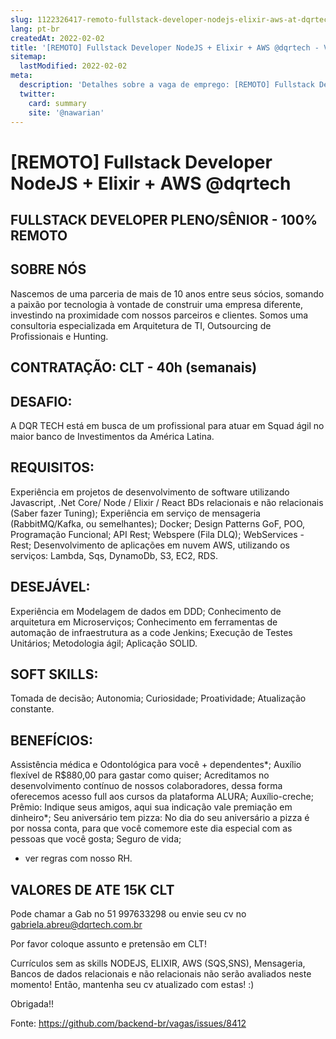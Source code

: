 ```yaml
---
slug: 1122326417-remoto-fullstack-developer-nodejs-elixir-aws-at-dqrtech
lang: pt-br
createdAt: 2022-02-02
title: '[REMOTO] Fullstack Developer NodeJS + Elixir + AWS @dqrtech - Vaga de Emprego'
sitemap:
  lastModified: 2022-02-02
meta:
  description: 'Detalhes sobre a vaga de emprego: [REMOTO] Fullstack Developer NodeJS + Elixir + AWS @dqrtech'
  twitter:
    card: summary
    site: '@nawarian'
---
```


# [REMOTO] Fullstack Developer NodeJS + Elixir + AWS @dqrtech

## FULLSTACK DEVELOPER PLENO/SÊNIOR - 100% REMOTO

## SOBRE NÓS
Nascemos de uma parceria de mais de 10 anos entre seus sócios, somando a paixão por tecnologia à vontade de construir uma empresa diferente, investindo na proximidade com nossos parceiros e clientes. Somos uma consultoria especializada em Arquitetura de TI, Outsourcing de Profissionais e Hunting.

## CONTRATAÇÃO:  CLT - 40h (semanais)

## DESAFIO: 
A DQR TECH está em busca de um profissional para atuar em Squad ágil no maior banco de Investimentos da América Latina.

## REQUISITOS: 
Experiência em projetos de desenvolvimento de software utilizando Javascript, .Net Core/ Node / Elixir / React
BDs relacionais e não relacionais (Saber fazer Tuning);
Experiência em serviço de mensageria (RabbitMQ/Kafka, ou semelhantes);
Docker;
Design Patterns GoF, POO, Programação Funcional;
API Rest; 
Webspere (Fila DLQ);
WebServices - Rest;
Desenvolvimento de aplicações em nuvem AWS, utilizando os serviços: Lambda, Sqs, DynamoDb, S3, EC2, RDS.

## DESEJÁVEL: 
Experiência em Modelagem de dados em DDD;
Conhecimento de arquitetura em Microserviços;
Conhecimento em ferramentas de automação de infraestrutura as a code Jenkins;
Execução de Testes Unitários;
Metodologia ágil;
Aplicação SOLID.

## SOFT SKILLS: 
Tomada de decisão;
Autonomia;
Curiosidade;
Proatividade;
Atualização constante.

## BENEFÍCIOS: 
Assistência médica e Odontológica para você + dependentes*;
Auxílio flexível de R$880,00 para gastar como quiser;
Acreditamos no desenvolvimento contínuo de nossos colaboradores, dessa forma oferecemos acesso full aos cursos da plataforma ALURA;
Auxílio-creche;
Prêmio: Indique seus amigos, aqui sua indicação vale premiação em dinheiro*;
Seu aniversário tem pizza: No dia do seu aniversário a pizza é por nossa conta, para que você comemore este dia especial com as pessoas que você gosta;
Seguro de vida;
* ver regras com nosso RH.

## VALORES DE ATE 15K CLT

Pode chamar a Gab no 51 997633298
ou envie seu cv no gabriela.abreu@dqrtech.com.br 

Por favor coloque assunto e pretensão em CLT!

Currículos sem as skills NODEJS, ELIXIR, AWS (SQS,SNS), Mensageria, Bancos de dados relacionais e não relacionais não serão avaliados neste momento! Então, mantenha seu cv atualizado com estas! :)

Obrigada!!

Fonte: https://github.com/backend-br/vagas/issues/8412